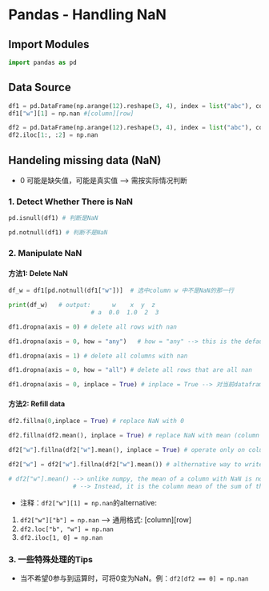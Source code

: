 
# Pandas - Handling NaN

## Import Modules
```python
import pandas as pd 
```

## Data Source
```python
df1 = pd.DataFrame(np.arange(12).reshape(3, 4), index = list("abc"), columns = list("wxyz"))
df1["w"][1] = np.nan #[column][row]
```
```python
df2 = pd.DataFrame(np.arange(12).reshape(3, 4), index = list("abc"), columns = list("wxyz"))
df2.iloc[1:, :2] = np.nan
```

## Handeling missing data (NaN)
- 0 可能是缺失值，可能是真实值 --> 需按实际情况判断

### 1. Detect Whether There is NaN
```python
pd.isnull(df1) # 判断是NaN

pd.notnull(df1) # 判断不是NaN
```
### 2. Manipulate NaN 
#### 方法1: Delete NaN
```python
df_w = df1[pd.notnull(df1["w"])]  # 选中column w 中不是NaN的那一行

print(df_w)   # output:      w    x  y  z
                       # a  0.0  1.0  2  3

df1.dropna(axis = 0) # delete all rows with nan

df1.dropna(axis = 0, how = "any")   # how = "any" --> this is the default setting --> delete all rows with nan

df1.dropna(axis = 1) # delete all columns with nan

df1.dropna(axis = 0, how = "all") # delete all rows that are all nan

df1.dropna(axis = 0, inplace = True) # inplace = True --> 对当前dataframe原地修改，不用在另存与一个新的dataframe中
```

#### 方法2: Refill data
```python
df2.fillna(0,inplace = True) # replace NaN with 0 

df2.fillna(df2.mean(), inplace = True) # replace NaN with mean (column mean)

df2["w"].fillna(df2["w"].mean(), inplace = True) # operate only on column w and replace its NaN with column mean

df2["w"] = df2["w"].fillna(df2["w"].mean()) # althernative way to write the above commend

# df2["w"].mean() --> unlike numpy, the mean of a column with NaN is not NaN. 
                  # --> Instead, it is the column mean of the sum of the rest of data point in the column 
```
- 注释：`df2["w"][1] = np.nan`的alternative: 
1. `df2["w"]["b"] = np.nan` --> 通用格式: [column][row]
2. `df2.loc["b", "w"] = np.nan`
3. `df2.iloc[1, 0] = np.nan`

### 3. 一些特殊处理的Tips
- 当不希望0参与到运算时，可将0变为NaN。例：`df2[df2 == 0] = np.nan`



